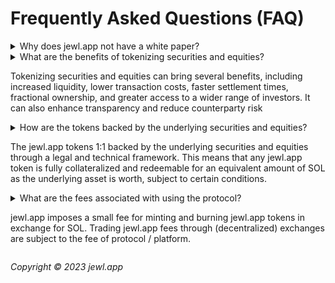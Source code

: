 # Frequently Asked Questions (FAQ)

<details><summary>Why does jewl.app not have a white paper?</summary><p>jewl.app does not introduce anything technologically new or advanced. Therefore, we feel that writing a white paper neither has an added benefit for the jewl.app protocol nor does it have any benefit for the scientific / development community.</p></details>

<details><summary>What are the benefits of tokenizing securities and equities?<summary><p>Tokenizing securities and equities can bring several benefits, including increased liquidity, lower transaction costs, faster settlement times, fractional ownership, and greater access to a wider range of investors. It can also enhance transparency and reduce counterparty risk</p></details>

<details><summary>How are the tokens backed by the underlying securities and equities?<summary><p>The jewl.app tokens 1:1 backed by the underlying securities and equities through a legal and technical framework. This means that any jewl.app token is fully collateralized and redeemable for an equivalent amount of SOL as the underlying asset is worth, subject to certain conditions.</p></details>

<details><summary>What are the fees associated with using the protocol?<summary><p>jewl.app imposes a small fee for minting and burning jewl.app tokens in exchange for SOL. Trading jewl.app fees through (decentralized) exchanges are subject to the fee of protocol / platform.</p></details>

*Copyright © 2023 jewl.app*
